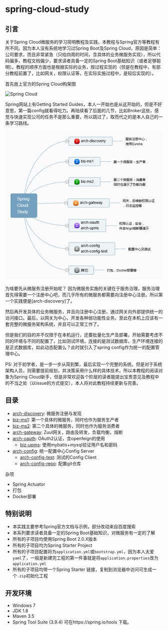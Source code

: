 # spring-cloud-study

## 引言

关于Spring Cloud微服务的学习简明教程及实践，本教程与Spring官方等教程有所不同。因为本人没有系统地学习过Spring Boot及Spring Cloud，原因是简单：公司要求，而且非常紧急（只给四周的时间，含具体的业务微服务实现），所以代码偏多，教程文档偏少，要求读者具备一定的Spring Boot基础知识（或者足够聪明）。教程的顺序方面也是根据实际的业务，按过程实现的（但是在教程中，有部分教程前置了，比如网关，权限认证等，在实际实施过程中，是较后实现的）。

首先放上官方的Spring Cloud构架图

![Spring Cloud](https://spring.io/img/homepage/diagram-distributed-systems.svg)

Spring网站上有Getting Started Guides，本人一开始也是从这开始的，但是不好意思，第一篇config就看得吃力。再陆续看了后面的几节，比如Broker这些，感觉与快速实现公司的任务不是那么重要，所以跳过了，取而代之的是本人自己的一条学习路线。

![Spring Cloud Study Step](./Spring_Cloud_Study_Mind.png)

为啥要先从微服务注册开始呢？
因为微服务实施的关键在于服务治理，服务治理首先得需要一个注册中心吧，而几乎所有的微服务都需要向注册中心注册。所以第一个实践便是[arch-discovery]了。

然后再开发具体的业务微服务，并且向注册中心注册，通过网关向外部提供统一的访问接口。最后，以网关为中心，开发各种弱功能性业务。至此在本机上应该有一套完整的微服务架构系统，并且可以正常工作了。

但是我们的目的并不仅限于在本机运行，还要批量化生产及部署。开始需要考虑不同的环境与不同的配置了，比如测试环境，连接的是测试数据库，生产环境连接的是正式数据库，如此动态配置么？此时就引入了spring config作为统一的配置管理中心。

PS: 对于初学者，是一步一步从简到繁，最后实现一个完整的系统。但是对于系统架构人员，则需要提前规划，并决策采用什么样的具体技术。所以本教程的阅读对象为Spring Cloud新手，但是非常欢迎各个阶层的读者能提出宝贵意见及教程中的不当之处（以issue的方式提交），本人将对此教程持续更新与完善。

## 目录

- [arch-discovery](./arch-discovery/): 微服务注册与发现 
- [biz-ms1](./biz-ms1): 第一个具体的微服务，同时也作为服务生产者
- [biz-ms2](./biz-ms2): 第二个具体的微服务，同时也作为服务消费者
- [arch-gateway](./arch-gateway): Zuul网关，路由及转发，负载均衡，熔断
- [arch-oauth](./arch-oauth): OAuth2认证，含openfeign的使用
	- [biz-upms](./biz-upms): 使用mybatis+mysql验证用户名和密码
- [arch-config](./arch-config): 统一配置中心Config Server
	- [arch-config-test](./arch-config-client): 测试的Config Client
	- [arch-config-repo](./arch-config-repo): 配置git仓库
	
杂项

- Spring Actuator
- 打包
- Docker部署

## 特别说明

 - 本实践主要参考Spring官方文档与示例，部分改动来自百度搜索
 - 本系列要求读者具备一定的Spring Boot基础知识，对微服务有一定的了解
 - 所有的子项目均使用Spring Boot 2.0.X版本
 - 所有的子项目均为Spring Starter Project
 - 所有的子项目配置将为`application.yml`或`bootstrap.yml`，因为本人太爱`yaml`了，一般是新建完工程的第一件事就是将`application.properties`改为`application.yml`
 - 所有的子项目均带一个Spring Starter 链接，复制到浏览器中访问可生成一个`.zip`初始化工程

## 开发环境

- Windows 7
- JDK 1.8
- Maven 3.5
- Spring Tool Suite (3.9.4) 可在https://spring.io/tools 下载。

